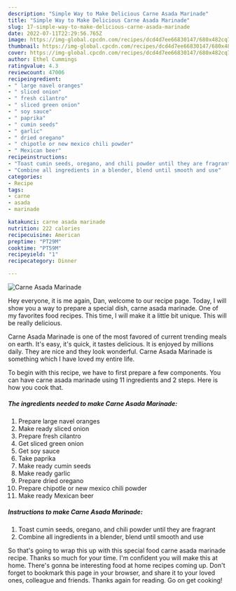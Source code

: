 ```yaml
---
description: "Simple Way to Make Delicious Carne Asada Marinade"
title: "Simple Way to Make Delicious Carne Asada Marinade"
slug: 17-simple-way-to-make-delicious-carne-asada-marinade
date: 2022-07-11T22:29:56.765Z
image: https://img-global.cpcdn.com/recipes/dcd4d7ee66830147/680x482cq70/carne-asada-marinade-recipe-main-photo.jpg
thumbnail: https://img-global.cpcdn.com/recipes/dcd4d7ee66830147/680x482cq70/carne-asada-marinade-recipe-main-photo.jpg
cover: https://img-global.cpcdn.com/recipes/dcd4d7ee66830147/680x482cq70/carne-asada-marinade-recipe-main-photo.jpg
author: Ethel Cummings
ratingvalue: 4.3
reviewcount: 47006
recipeingredient:
- " large navel oranges"
- " sliced onion"
- " fresh cilantro"
- " sliced green onion"
- " soy sauce"
- " paprika"
- " cumin seeds"
- " garlic"
- " dried oregano"
- " chipotle or new mexico chili powder"
- " Mexican beer"
recipeinstructions:
- "Toast cumin seeds, oregano, and chili powder until they are fragrant"
- "Combine all ingredients in a blender, blend until smooth and use"
categories:
- Recipe
tags:
- carne
- asada
- marinade

katakunci: carne asada marinade 
nutrition: 222 calories
recipecuisine: American
preptime: "PT29M"
cooktime: "PT59M"
recipeyield: "1"
recipecategory: Dinner

---
```



![Carne Asada Marinade](https://img-global.cpcdn.com/recipes/dcd4d7ee66830147/680x482cq70/carne-asada-marinade-recipe-main-photo.jpg)

Hey everyone, it is me again, Dan, welcome to our recipe page. Today, I will show you a way to prepare a special dish, carne asada marinade. One of my favorites food recipes. This time, I will make it a little bit unique. This will be really delicious.



Carne Asada Marinade is one of the most favored of current trending meals on earth. It's easy, it's quick, it tastes delicious. It is enjoyed by millions daily. They are nice and they look wonderful. Carne Asada Marinade is something which I have loved my entire life.


To begin with this recipe, we have to first prepare a few components. You can have carne asada marinade using 11 ingredients and 2 steps. Here is how you cook that.

<!--inarticleads1-->

##### The ingredients needed to make Carne Asada Marinade:

1. Prepare  large navel oranges
1. Make ready  sliced onion
1. Prepare  fresh cilantro
1. Get  sliced green onion
1. Get  soy sauce
1. Take  paprika
1. Make ready  cumin seeds
1. Make ready  garlic
1. Prepare  dried oregano
1. Prepare  chipotle or new mexico chili powder
1. Make ready  Mexican beer




<!--inarticleads2-->

##### Instructions to make Carne Asada Marinade:

1. Toast cumin seeds, oregano, and chili powder until they are fragrant
1. Combine all ingredients in a blender, blend until smooth and use




So that's going to wrap this up with this special food carne asada marinade recipe. Thanks so much for your time. I'm confident you will make this at home. There's gonna be interesting food at home recipes coming up. Don't forget to bookmark this page in your browser, and share it to your loved ones, colleague and friends. Thanks again for reading. Go on get cooking!
